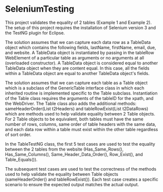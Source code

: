 # SeleniumTesting

This project validates the equality of 2 tables (Example 1 and Example 2).
The setup of this project requires the installation of Selenium version 3 and the TestNG plugin for Eclipse.

The solution assumes that we can capture each data row as a TableData object which contains the following fields, lastName, firstName, email, due, and website. A TableData object
is instantiated by passing in the tableRow WebElement of a particular table as arguments or no arguments at all (overloaded constructor). A TableData object is considered equal to 
another TableData object when they are content equal. In this case, all the fields within a TableData object are equal to another TableData object's fields.

The solution assumes that we can capture each table as a Table object which is a subclass of the GenericTable interface class in which each inherited routine is implemented 
specific to the Table subclass. Instantiation of the Table class requires the arguments of the tableID for the xpath, and the WebDriver. The Table class also adds the additional 
methods: sameHeaderOrder(List<String> t2Headers) and tableRowExist(List<TableData> t2DataRows) which are methods used to help validate equality between 2 Table objects. For 2 
Table objects to be equivalent, both tables must have the same number of rows, columns, same order of table headers with the same data, and each data row within a table must 
exist within the other table regardless of sort order.

In the TableTestNG class, the first 5 test cases are used to test the equality between the 2 tables from the website (Has_Same_Rows(), Has_Same_Columns(), 
Same_Header_Data_Order(), Row_Exist(), and Table_Equals()).

The subsequent test cases are used to test the correctness of the methods used to help validate the equality between Table objects (sameHeaderOrder() and tableRowExist()). Each 
test case creates a specific scenario to ensure the expected output matches the actual output.

